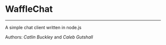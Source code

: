 # __WaffleChat__ #

* * *

A simple chat client written in node.js

Authors: _Catlin Buckley_ and _Caleb Gutshall_